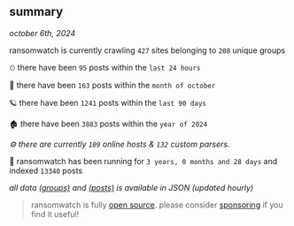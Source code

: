 
## summary
_october 6th, 2024_

ransomwatch is currently crawling `427` sites belonging to `208` unique groups

⏲ there have been `95` posts within the `last 24 hours`

🦈 there have been `163` posts within the `month of october`

🪐 there have been `1241` posts within the `last 90 days`

🏚 there have been `3883` posts within the `year of 2024`

_⚙️ there are currently `109` online hosts & `132` custom parsers._

🦕 ransomwatch has been running for `3 years, 0 months and 28 days` and indexed `13340` posts

_all data  [(groups)](http://ransomwhat.telemetry.ltd/groups) and [(posts)](http://ransomwhat.telemetry.ltd/posts) is available in JSON (updated hourly)_

> ransomwatch is fully [open source](https://github.com/joshhighet/ransomwatch#ransomwatch--). please consider [sponsoring](https://github.com/sponsors/joshhighet) if you find it useful!
